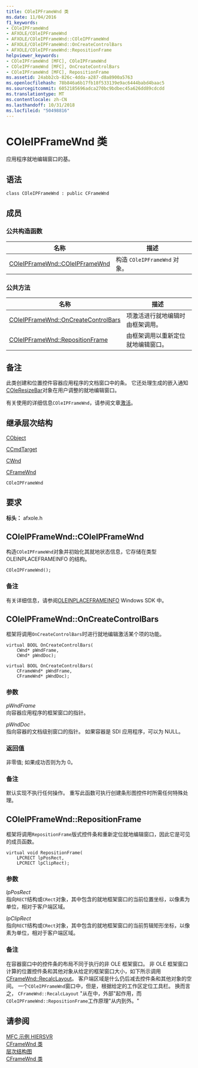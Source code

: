 ```yaml
---
title: COleIPFrameWnd 类
ms.date: 11/04/2016
f1_keywords:
- COleIPFrameWnd
- AFXOLE/COleIPFrameWnd
- AFXOLE/COleIPFrameWnd::COleIPFrameWnd
- AFXOLE/COleIPFrameWnd::OnCreateControlBars
- AFXOLE/COleIPFrameWnd::RepositionFrame
helpviewer_keywords:
- COleIPFrameWnd [MFC], COleIPFrameWnd
- COleIPFrameWnd [MFC], OnCreateControlBars
- COleIPFrameWnd [MFC], RepositionFrame
ms.assetid: 24abb2cb-826c-4dda-a287-d8a8900a5763
ms.openlocfilehash: 78b846a6b17fb18f533139e9ac6444babd4baac5
ms.sourcegitcommit: 6052185696adca270bc9bdbec45a626dd89cdcdd
ms.translationtype: MT
ms.contentlocale: zh-CN
ms.lasthandoff: 10/31/2018
ms.locfileid: "50498816"
---
```

# <a name="coleipframewnd-class"></a>COleIPFrameWnd 类

应用程序就地编辑窗口的基。

## <a name="syntax"></a>语法

```
class COleIPFrameWnd : public CFrameWnd
```

## <a name="members"></a>成员

### <a name="public-constructors"></a>公共构造函数

|名称|描述|
|----------|-----------------|
|[COleIPFrameWnd::COleIPFrameWnd](#coleipframewnd)|构造 `COleIPFrameWnd` 对象。|

### <a name="public-methods"></a>公共方法

|名称|描述|
|----------|-----------------|
|[COleIPFrameWnd::OnCreateControlBars](#oncreatecontrolbars)|项激活进行就地编辑时由框架调用。|
|[COleIPFrameWnd::RepositionFrame](#repositionframe)|由框架调用以重新定位就地编辑窗口。|

## <a name="remarks"></a>备注

此类创建和位置控件容器应用程序的文档窗口中的条。 它还处理生成的嵌入通知[COleResizeBar](../../mfc/reference/coleresizebar-class.md)对象在用户调整的就地编辑窗口。

有关使用的详细信息`COleIPFrameWnd`，请参阅文章[激活](../../mfc/activation-cpp.md)。

## <a name="inheritance-hierarchy"></a>继承层次结构

[CObject](../../mfc/reference/cobject-class.md)

[CCmdTarget](../../mfc/reference/ccmdtarget-class.md)

[CWnd](../../mfc/reference/cwnd-class.md)

[CFrameWnd](../../mfc/reference/cframewnd-class.md)

`COleIPFrameWnd`

## <a name="requirements"></a>要求

**标头：** afxole.h

##  <a name="coleipframewnd"></a>  COleIPFrameWnd::COleIPFrameWnd

构造`COleIPFrameWnd`对象并初始化其就地状态信息，它存储在类型 OLEINPLACEFRAMEINFO 的结构。

```
COleIPFrameWnd();
```

### <a name="remarks"></a>备注

有关详细信息，请参阅[OLEINPLACEFRAMEINFO](/windows/desktop/api/oleidl/ns-oleidl-tagoifi) Windows SDK 中。

##  <a name="oncreatecontrolbars"></a>  COleIPFrameWnd::OnCreateControlBars

框架将调用`OnCreateControlBars`时进行就地编辑激活某个项的功能。

```
virtual BOOL OnCreateControlBars(
    CWnd* pWndFrame,
    CWnd* pWndDoc);

virtual BOOL OnCreateControlBars(
    CFrameWnd* pWndFrame,
    CFrameWnd* pWndDoc);
```

### <a name="parameters"></a>参数

*pWndFrame*<br/>
向容器应用程序的框架窗口的指针。

*pWndDoc*<br/>
指向容器的文档级别窗口的指针。 如果容器是 SDI 应用程序，可以为 NULL。

### <a name="return-value"></a>返回值

非零值; 如果成功否则为为 0。

### <a name="remarks"></a>备注

默认实现不执行任何操作。 重写此函数可执行创建条形图控件时所需任何特殊处理。

##  <a name="repositionframe"></a>  COleIPFrameWnd::RepositionFrame

框架将调用`RepositionFrame`版式控件条和重新定位就地编辑窗口，因此它是可见的成员函数。

```
virtual void RepositionFrame(
    LPCRECT lpPosRect,
    LPCRECT lpClipRect);
```

### <a name="parameters"></a>参数

*lpPosRect*<br/>
指向`RECT`结构或`CRect`对象，其中包含的就地框架窗口的当前位置坐标，以像素为单位，相对于客户端区域。

*lpClipRect*<br/>
指向`RECT`结构或`CRect`对象，其中包含的就地框架窗口的当前剪辑矩形坐标，以像素为单位，相对于客户端区域。

### <a name="remarks"></a>备注

在容器窗口中的控件条的布局不同于执行的非 OLE 框架窗口。 非 OLE 框架窗口计算的位置控件条和其他对象从给定的框架窗口大小，如下所示调用[CFrameWnd::RecalcLayout](../../mfc/reference/cframewnd-class.md#recalclayout)。 客户端区域是什么仍后减去控件条和其他对象的空间。 一个`COleIPFrameWnd`窗口中，但是，根据给定的工作区定位工具栏。 换而言之， `CFrameWnd::RecalcLayout` "从在中，外部"起作用，而`COleIPFrameWnd::RepositionFrame`工作原理"从内到外。"

## <a name="see-also"></a>请参阅

[MFC 示例 HIERSVR](../../visual-cpp-samples.md)<br/>
[CFrameWnd 类](../../mfc/reference/cframewnd-class.md)<br/>
[层次结构图](../../mfc/hierarchy-chart.md)<br/>
[CFrameWnd 类](../../mfc/reference/cframewnd-class.md)
